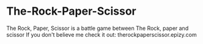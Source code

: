 # The-Rock-Paper-Scissor
 The Rock, Paper, Scissor is a battle game between The Rock, paper and scissor
 If you don't believe me check it out: therockpaperscissor.epizy.com
